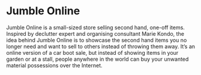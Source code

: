 # Jumble Online

Jumble Online is a small-sized store selling second hand, one-off items. Inspired by declutter expert and organising consultant Marie Kondo, the idea behind Jumble Online is to showcase the second hand items you no longer need and want to sell to others instead of throwing them away. It’s an online version of a car boot sale, but instead of showing items in your garden or at a stall, people anywhere in the world can buy your unwanted material possessions over the Internet.